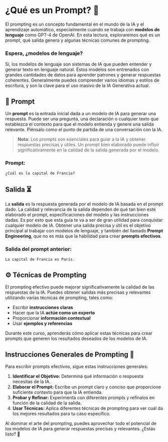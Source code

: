 # ¿Qué es un Prompt? 🤖

El prompting es un concepto fundamental en el mundo de la IA y el aprendizaje automático, especialmente cuando se trabaja con **modelos de lenguaje** como GPT-4 de OpenAI. En esta lectura, exploraremos qué es un prompt, qué salida genera y algunas técnicas comunes de prompting.

### Espera, ¿modelos de lenguaje? 
Sí, los modelos de lenguaje son sistemas de IA que pueden entender y generar texto en lenguaje natural. Estos modelos son entrenados con grandes cantidades de datos para aprender patrones y generar respuestas coherentes. Generalmente puedes comprender varios idiomas y estilos de escritura, y son la clave para el uso masivo de la IA Generativa actual.

## 🧾 Prompt 

Un **prompt** es la entrada inicial dada a un modelo de IA para generar una respuesta. Puede ser una pregunta, una declaración o cualquier texto que establezca el contexto para que el modelo entienda y genere una salida relevante. Piénsalo como el punto de partida de una conversación con la IA.

> **Nota:** Los prompts son esenciales para guiar a la IA y obtener respuestas precisas y útiles. Un prompt bien elaborado puede influir significativamente en la calidad de la salida generada por el modelo.

### Prompt:
`¿Cuál es la capital de Francia?`


## Salida ⏳

La **salida** es la respuesta generada por el modelo de IA basada en el prompt dado. La calidad y relevancia de la salida dependen de qué tan bien esté elaborado el prompt, especificaciones del modelo y las instrucciones dadas. Es por esto que esta guía te va a ser de gran utilidad para conquistar cualquier modelo de IA. Obtener una salida precisa y útil es el objetivo principal al trabajar con modelos de lenguaje, y también del llamado **Prompt Engineering**, que no es más que la habilidad para crear **prompts efectivos**.


### Salida del prompt anterior:
`La capital de Francia es París.`

## ⚙️ Técnicas de Prompting 

El prompting efectivo puede mejorar significativamente la calidad de las respuestas de la IA. Puedes obtener salidas más precisas y relevantes utilizando varias técnicas de prompting, tales como:

- Escribir **instrucciones claras**
- Hacer que la IA **actúe como un experto**
- Proporcionar **información contextual**
- Usar **ejemplos y referencias**

Durante este curso, aprenderás cómo aplicar estas técnicas para crear prompts que generen los resultados deseados de los modelos de IA.

## Instrucciones Generales de Prompting 📌

Para escribir prompts efectivos, sigue estas instrucciones generales:

1. **Identificar el Objetivo:** Determina qué información o respuesta necesitas de la IA.
2. **Elaborar el Prompt:** Escribe un prompt claro y conciso que proporcione suficiente contexto para que la IA entienda.
3. **Probar y Refinar:** Experimenta con diferentes prompts y refínalos en función de la calidad de la salida.
4. **Usar Técnicas:** Aplica diferentes técnicas de prompting para ver cuál da los mejores resultados para tu caso específico.

Al dominar el arte del prompting, puedes aprovechar todo el potencial de los modelos de IA para generar respuestas precisas y relevantes. ¿Estás listo? 🎉